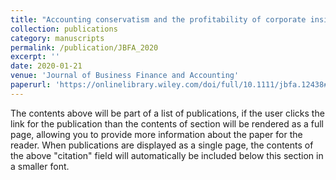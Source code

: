 ```yaml
---
title: "Accounting conservatism and the profitability of corporate insiders"
collection: publications
category: manuscripts
permalink: /publication/JBFA_2020
excerpt: ''
date: 2020-01-21
venue: 'Journal of Business Finance and Accounting'
paperurl: 'https://onlinelibrary.wiley.com/doi/full/10.1111/jbfa.12438#:~:text=We%20predict%20that%20accounting%20conservatism%20influences%20insiders%27%20opportunities,associated%20with%20lower%20%28higher%29%20insiders%27%20profitability%20from%20sales.'
---
```


The contents above will be part of a list of publications, if the user clicks the link for the publication than the contents of section will be rendered as a full page, allowing you to provide more information about the paper for the reader. When publications are displayed as a single page, the contents of the above "citation" field will automatically be included below this section in a smaller font.
